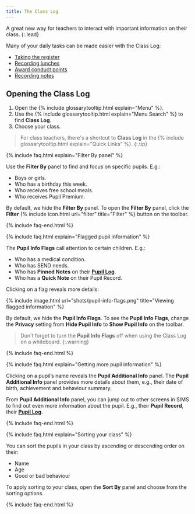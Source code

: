 ```yaml
---
title: The Class Log
---
```


A great new way for teachers to interact with important information on their class.
{:.lead}

Many of your daily tasks can be made easier with the Class Log:

* [Taking the register](take-register)
* [Recording lunches](dinner-register)
* [Award conduct points](conduct)
* [Recording notes](notes)

## Opening the Class Log

1. Open the {% include glossarytooltip.html explain="Menu" %}.
2. Use the {% include glossarytooltip.html explain="Menu Search" %} to find **Class Log**.
3. Choose your class.

> For class teachers, there's a shortcut to **Class Log** in the {% include glossarytooltip.html explain="Quick Links" %}.
{:.tip}

{% include faq.html explain="Filter By panel" %}

Use the **Filter By** panel to find and focus on specific pupils. E.g.:

* Boys or girls.
* Who has a birthday this week.
* Who receives free school meals.
* Who receives Pupil Premium.

By default, we hide the **Filter By** panel. To open the **Filter By** panel, click the **Filter** {% include icon.html url="filter" title="Filter" %} button on the toolbar.

{% include faq-end.html  %}

{% include faq.html explain="Flagged pupil information" %}

The **Pupil Info Flags** call attention to certain children. E.g.:

* Who has a medical condition.
* Who has SEND needs.
* Who has **Pinned Notes** on their [**Pupil Log**](../plog/).
* Who has a **Quick Note** on their Pupil Record.

Clicking on a flag reveals more details:

{% include image.html url="shots/pupil-info-flags.png" title="Viewing flagged information" %}

By default, we hide the **Pupil Info Flags**. To see the **Pupil Info Flags**, change the **Privacy** setting from **Hide Pupil Info** to **Show Pupil Info** on the toolbar.

> Don't forget to turn the **Pupil Info Flags** off when using the Class Log on a whiteboard.
{:.warning}

{% include faq-end.html  %}

{% include faq.html explain="Getting more pupil information" %}

Clicking on a pupil’s name reveals the **Pupil Additional Info** panel. The **Pupil Additional Info** panel provides more details about them, e.g., their date of birth, achievement and behaviour summary.

From **Pupil Additional Info** panel, you can jump out to other screens in SIMS to find out even more information about the pupil. E.g., their **Pupil Record**, their [**Pupil Log**](../plog/).

{% include faq-end.html  %}

{% include faq.html explain="Sorting your class" %}

You can sort the pupils in your class by ascending or descending order on their:

* Name
* Age
* Good or bad behaviour

To apply sorting to your class, open the **Sort By** panel and choose from the sorting options.

{% include faq-end.html  %}